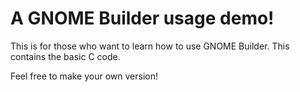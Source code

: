 # A GNOME Builder usage demo!

This is for those who want to learn how to use GNOME Builder. This contains
the basic C code.

Feel free to make your own version!
